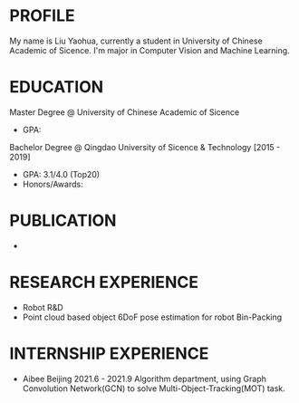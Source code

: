 # PROFILE
My name is Liu Yaohua, currently a student in University of Chinese Academic of Sicence. I'm major in Computer Vision and Machine Learning.


# EDUCATION

Master Degree @ University of Chinese Academic of Sicence
* GPA:

Bachelor Degree @ Qingdao University of Sicence & Technology [2015 - 2019]
* GPA: 3.1/4.0 (Top20) 
* Honors/Awards: 


# PUBLICATION
* 

# RESEARCH EXPERIENCE
* Robot R&D
* Point cloud based object 6DoF pose estimation for robot Bin-Packing


# INTERNSHIP EXPERIENCE
* Aibee Beijing 2021.6 - 2021.9
  Algorithm department, using Graph Convolution Network(GCN) to solve Multi-Object-Tracking(MOT) task.
